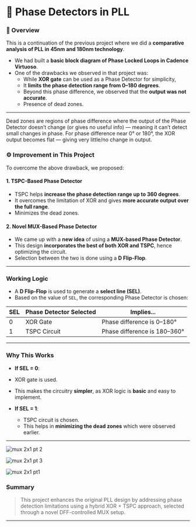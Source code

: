 # 🔁 Phase Detectors in PLL

### 📌 Overview

This is a continuation of the previous project where we did a **comparative analysis of PLL in 45nm and 180nm technology**.

- We had built a **basic block diagram of Phase Locked Loops in Cadence Virtuoso**.
- One of the drawbacks we observed in that project was:
  - While **XOR gate** can be used as a Phase Detector for simplicity,
  - It **limits the phase detection range from 0–180 degrees**.
  - Beyond this phase difference, we observed that the **output was not accurate**.
  - Presence of dead zones.

---
Dead zones are regions of phase difference where the output of the Phase Detector doesn’t change (or gives no useful info) — meaning it can’t detect small changes in phase.
For phase difference near 0° or 180°, the XOR output becomes flat — giving very little/no change in output.
### ⚙️ Improvement in This Project

To overcome the above drawback, we proposed:

#### 1. TSPC-Based Phase Detector
- TSPC helps **increase the phase detection range up to 360 degrees**.
- It overcomes the limitation of XOR and gives **more accurate output over the full range**.
- Minimizes the dead zones.

#### 2. Novel MUX-Based Phase Detector
- We came up with a **new idea** of using a **MUX-based Phase Detector**.
- This design **incorporates the best of both XOR and TSPC**, hence optimizing the circuit.
- Selection between the two is done using a **D Flip-Flop**.

---

### Working Logic

- A **D Flip-Flop** is used to generate a **select line (SEL)**.
- Based on the value of `SEL`, the corresponding Phase Detector is chosen:

| SEL | Phase Detector Selected | Implies...                        |
|-----|--------------------------|----------------------------------|
| 0   | XOR Gate                 | Phase difference is 0–180°       |
| 1   | TSPC Circuit             | Phase difference is 180–360°     |

---

###  Why This Works

-  **If SEL = 0**:
  - XOR gate is used.
  - This makes the circuitry **simpler**, as XOR logic is **basic** and easy to implement.

- **If SEL = 1**:
  - TSPC circuit is chosen.
  - This helps in **minimizing the dead zones** which were observed earlier.

---



![mux 2x1 pt 2](https://github.com/user-attachments/assets/6bf1143a-d299-411a-b896-6dc8913fce89)

![mux 2x1 pt 3](https://github.com/user-attachments/assets/3c976abd-26f0-4070-ba52-bb82f65fbbbc)


![mux 2x1 pt1](https://github.com/user-attachments/assets/76c6af76-d195-421b-ac01-94c722d25227)

### Summary

> This project enhances the original PLL design by addressing phase detection limitations using a hybrid XOR + TSPC approach, selected through a novel DFF-controlled MUX setup.

---

